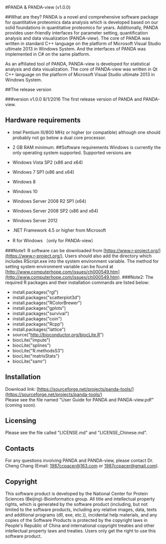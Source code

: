 #PANDA & PANDA-view (v1.0.0)

##What are they?
PANDA is a novel and comprehensive software package for quantitative proteomics data analysis which is developed based on our solid foundations in quantitative proteomics for years. Additionally, PANDA provides user-friendly interfaces for parameter setting, quantification analysis and data visualization (PANDA-view). The core of PANDA was written in standard C++ language on the platform of Microsoft Visual Studio ultimate 2013 in Windows System. And the interfaces of PANDA was implemented in C# on the same platform.

As an affiliated tool of PANDA, PANDA-view is developed for statistical analysis and data visualization. The core of PANDA-view was written in Qt C++ language on the platform of Microsoft Visual Studio ultimate 2013 in Windows System.
  
##The release version

###version v1.0.0 8/1/2016
The first release version of PANDA and PANDA-view.

## Hardware requirements
- Intel Pentium III/800 MHz or higher (or compatible) although one should probably not go below a dual core processor.
- 2 GB RAM minimum.
##Software requirements
Windows is currently the only operating system supported. Supported versions are

- Windows Vista SP2 (x86 and x64)
- Windows 7 SP1 (x86 and x64)
- Windows 8
- Windows 10
- Windows Server 2008 R2 SP1 (x64)
- Windows Server 2008 SP2 (x86 and x64)
- Windows Server 2012
- .NET Framework 4.5 or higher from Microsoft
- R for Windows （only for PANDA-view）



###Note1: R software can be downloaded from [https://www.r-project.org/](https://www.r-project.org/). Users should also add the directory which includes RScript.exe into the system environment variable. The method for setting system environment variable can be found at [http://www.computerhope.com/issues/ch000549.htm](http://www.computerhope.com/issues/ch000549.htm).
###Note2: The required R packages and their installation commands are listed below:
- install.packages("rgl")
- install.packages("scatterplot3d")
- install.packages("RColorBrewer")
- install.packages("gplots")
- install.packages("survival")
- install.packages("coin")
- install.packages("Rcpp")
- install.packages("lattice")
- source("http://bioconductor.org/biocLite.R")
- biocLite("impute")
- biocLite("splines")
- biocLite("R.methodsS3")
- biocLite("matrixStats")
- biocLite("samr")
##  Installation

Download link: [https://sourceforge.net/projects/panda-tools/](https://sourceforge.net/projects/panda-tools/)  
Please see the file named "User Guide for PANDA and PANDA-view.pdf" (coming soon).

##  Licensing

  Please see the file called "LICENSE.md" and "LICENSE_Chinese.md".

##  Contacts

  For any questions involving PANDA and PANDA-view, please contact Dr. Cheng Chang (Email: 1987ccpacer@163.com or 1987ccpacer@gmail.com).

## Copyright

This software product is developed by the National Center for Protein Sciences (Beijing)-Bioinformatics group. All title and intellectual property rights, which is generated by the software product (including, but not limited to the software products, including any relative images, data, texts and additional programs (dll, exe, etc.)), incidental help materials, and any copies of the Software Products is protected by the copyright laws in People's Republic of China and international copyright treaties and other intellectual property laws and treaties. Users only get the right to use this software product.